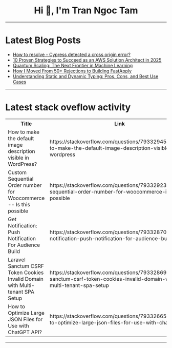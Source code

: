 <h1 align="center">Hi 👋, I'm Tran Ngoc Tam</h1>

---

# Latest Blog Posts 
<!-- BLOG-POST-LIST:START -->
- [How to resolve - Cypress detected a cross origin error?](https://dev.to/hexa-home/how-to-resolve-cypress-detected-a-cross-origin-error-229d)
- [10 Proven Strategies to Succeed as an AWS Solution Architect in 2025](https://dev.to/shaik_muskansultana_f054/10-proven-strategies-to-succeed-as-an-aws-solution-architect-in-2025-50a2)
- [Quantum Scaling: The Next Frontier in Machine Learning](https://dev.to/dansasser/quantum-scaling-the-next-frontier-in-machine-learning-32bl)
- [How I Moved From 50+ Rejections to Building FastApply](https://dev.to/codev206/how-i-moved-from-50-rejections-to-building-fastapply-mb6)
- [Understanding Static and Dynamic Typing: Pros, Cons, and Best Use Cases](https://dev.to/hexadecimalsoftware/understanding-static-and-dynamic-typing-pros-cons-and-best-use-cases-1o6l)
<!-- BLOG-POST-LIST:END -->

---

# Latest stack oveflow activity
<table>
  <tr><th>Title</th><th>Link</th></tr>
  <!-- STACKOVERFLOW:START --><tr><td>How to make the default image description visible in WordPress?</td><td>https://stackoverflow.com/questions/79332945/how-to-make-the-default-image-description-visible-in-wordpress</td></tr><tr><td>Custom Sequential Order number for Woocommerce -- Is this possible</td><td>https://stackoverflow.com/questions/79332923/custom-sequential-order-number-for-woocommerce-is-this-possible</td></tr><tr><td>Get Notification: Push Notification For Audience Build</td><td>https://stackoverflow.com/questions/79332870/get-notification-push-notification-for-audience-build</td></tr><tr><td>Laravel Sanctum CSRF Token Cookies Invalid Domain with Multi-tenant SPA Setup</td><td>https://stackoverflow.com/questions/79332869/laravel-sanctum-csrf-token-cookies-invalid-domain-with-multi-tenant-spa-setup</td></tr><tr><td>How to Optimize Large JSON Files for Use with ChatGPT API?</td><td>https://stackoverflow.com/questions/79332665/how-to-optimize-large-json-files-for-use-with-chatgpt-api</td></tr><!-- STACKOVERFLOW:END -->
</table>

---


